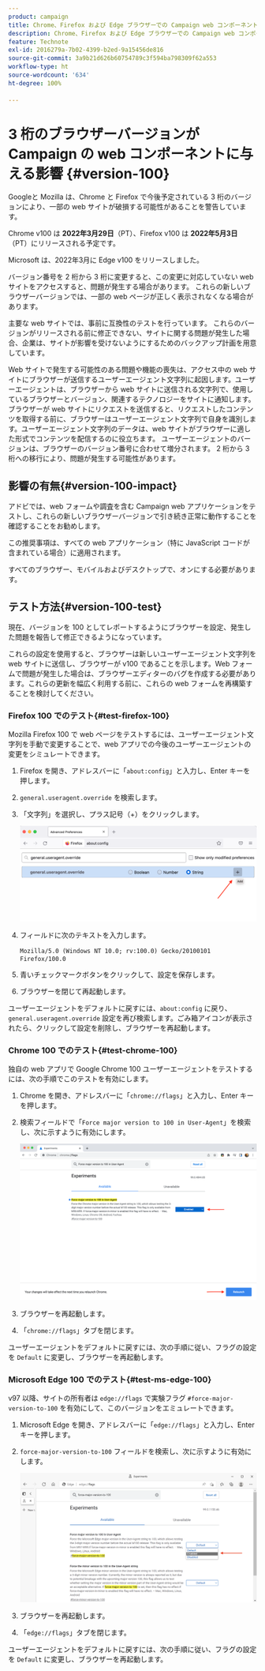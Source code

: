 ```yaml
---
product: campaign
title: Chrome、Firefox および Edge ブラウザーでの Campaign web コンポーネントおよびバージョン 100
description: Chrome、Firefox および Edge ブラウザーでの Campaign web コンポーネントおよびバージョン 100
feature: Technote
exl-id: 2016279a-7b02-4399-b2ed-9a15456de816
source-git-commit: 3a9b21d626b60754789c3f594ba798309f62a553
workflow-type: ht
source-wordcount: '634'
ht-degree: 100%

---
```


# 3 桁のブラウザーバージョンが Campaign の web コンポーネントに与える影響 {#version-100}

Googleと Mozilla は、Chrome と Firefox で今後予定されている 3 桁のバージョンにより、一部の web サイトが破損する可能性があることを警告しています。

Chrome v100 は **2022年3月29日**（PT）、Firefox v100 は **2022年5月3日**（PT）にリリースされる予定です。

Microsoft は、2022年3月に Edge v100 をリリースしました。

バージョン番号を 2 桁から 3 桁に変更すると、この変更に対応していない web サイトをアクセスすると、問題が発生する場合があります。 これらの新しいブラウザーバージョンでは、一部の web ページが正しく表示されなくなる場合があります。

主要な web サイトでは、事前に互換性のテストを行っています。 これらのバージョンがリリースされる前に修正できない、サイトに関する問題が発生した場合、企業は、サイトが影響を受けないようにするためのバックアップ計画を用意しています。

Web サイトで発生する可能性のある問題や機能の喪失は、アクセス中の web サイトにブラウザーが送信するユーザーエージェント文字列に起因します。ユーザーエージェントは、ブラウザーから web サイトに送信される文字列で、使用しているブラウザーとバージョン、関連するテクノロジーをサイトに通知します。ブラウザーが web サイトにリクエストを送信すると、リクエストしたコンテンツを取得する前に、ブラウザーはユーザーエージェント文字列で自身を識別します。ユーザーエージェント文字列のデータは、web サイトがブラウザーに適した形式でコンテンツを配信するのに役立ちます。 ユーザーエージェントのバージョンは、ブラウザーのバージョン番号に合わせて増分されます。 2 桁から 3 桁への移行により、問題が発生する可能性があります。

## 影響の有無{#version-100-impact}

アドビでは、web フォームや調査を含む Campaign web アプリケーションをテストし、これらの新しいブラウザーバージョンで引き続き正常に動作することを確認することをお勧めします。

この推奨事項は、すべての web アプリケーション（特に JavaScript コードが含まれている場合）に適用されます。

すべてのブラウザー、モバイルおよびデスクトップで、オンにする必要があります。

## テスト方法{#version-100-test}

現在、バージョンを 100 としてレポートするようにブラウザーを設定、発生した問題を報告して修正できるようになっています。

これらの設定を使用すると、ブラウザーは新しいユーザーエージェント文字列を web サイトに送信し、ブラウザーが v100 であることを示します。Web フォームで問題が発生した場合は、ブラウザーエディターのバグを作成する必要があります。これらの更新を幅広く利用する前に、これらの web フォームを再構築することを検討してください。

### Firefox 100 でのテスト{#test-firefox-100}

Mozilla Firefox 100 で web ページをテストするには、ユーザーエージェント文字列を手動で変更することで、web アプリでの今後のユーザーエージェントの変更をシミュレートできます。

1. Firefox を開き、アドレスバーに「`about:config`」と入力し、Enter キーを押します。
1. `general.useragent.override` を検索します。
1. 「文字列」を選択し、プラス記号（+）をクリックします。

   ![](assets/force-user-agent-firefox.png)

1. フィールドに次のテキストを入力します。

   ```
   Mozilla/5.0 (Windows NT 10.0; rv:100.0) Gecko/20100101 Firefox/100.0
   ```

1. 青いチェックマークボタンをクリックして、設定を保存します。
1. ブラウザーを閉じて再起動します。

ユーザーエージェントをデフォルトに戻すには、`about:config` に戻り、`general.useragent.override` 設定を再び検索します。ごみ箱アイコンが表示されたら、クリックして設定を削除し、ブラウザーを再起動します。

### Chrome 100 でのテスト{#test-chrome-100}

独自の web アプリで Google Chrome 100 ユーザーエージェントをテストするには、次の手順でこのテストを有効にします。

1. Chrome を開き、アドレスバーに「`chrome://flags`」と入力し、Enter キーを押します。
1. 検索フィールドで「`Force major version to 100 in User-Agent`」を検索し、次に示すように有効にします。

   ![](assets/force-user-agent-chrome.png)

1. ブラウザーを再起動します。
1. 「`chrome://flags`」タブを閉じます。

ユーザーエージェントをデフォルトに戻すには、次の手順に従い、フラグの設定を `Default` に変更し、ブラウザーを再起動します。


### Microsoft Edge 100 でのテスト{#test-ms-edge-100}

v97 以降、サイトの所有者は `edge://flags` で実験フラグ `#force-major-version-to-100` を有効にして、このバージョンをエミュレートできます。

1. Microsoft Edge を開き、アドレスバーに「`edge://flags`」と入力し、Enter キーを押します。
1. `force-major-version-to-100` フィールドを検索し、次に示すように有効にします。

   ![](assets/force-user-agent-edge.png)

1. ブラウザーを再起動します。
1. 「`edge://flags`」タブを閉じます。

ユーザーエージェントをデフォルトに戻すには、次の手順に従い、フラグの設定を `Default` に変更し、ブラウザーを再起動します。
